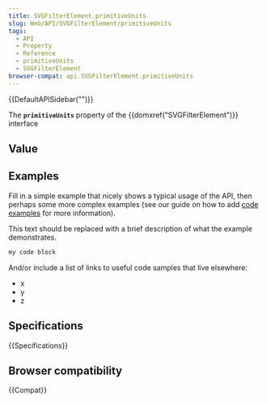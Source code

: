 ```yaml
---
title: SVGFilterElement.primitiveUnits
slug: Web/API/SVGFilterElement/primitiveUnits
tags:
  - API
  - Property
  - Reference
  - primitiveUnits
  - SVGFilterElement
browser-compat: api.SVGFilterElement.primitiveUnits
---
```

{{DefaultAPISidebar("")}}

The **`primitiveUnits`** property of the {{domxref("SVGFilterElement")}} interface 

## Value



## Examples

Fill in a simple example that nicely shows a typical usage of the API, then perhaps some more complex examples (see our guide on how to add [code examples](/en-US/docs/MDN/Contribute/Structures/Code_examples) for more information).

This text should be replaced with a brief description of what the example demonstrates.

```js
my code block
```

And/or include a list of links to useful code samples that live elsewhere:

*   x
*   y
*   z

## Specifications

{{Specifications}}

## Browser compatibility

{{Compat}}


